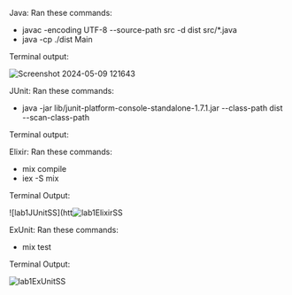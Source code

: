 Java:
Ran these commands:
- javac -encoding UTF-8 --source-path src -d dist src/*.java
- java -cp ./dist Main

Terminal output:


![Screenshot 2024-05-09 121643](https://github.com/Kylan-Thurairajah/-seg3103_playground-/assets/115436152/0955e65e-95df-4da7-a4e1-e85efb6bd959)



JUnit:
Ran these commands:
- java -jar lib/junit-platform-console-standalone-1.7.1.jar --class-path dist --scan-class-path

Terminal output:







Elixir: 
Ran these commands:
- mix compile
- iex -S mix

Terminal Output:


![lab1JUnitSS](htt![lab1ElixirSS](https://github.com/Kylan-Thurairajah/-seg3103_playground-/assets/115436152/1a064181-3a68-46df-8f4e-a764261671c6)


ExUnit:
Ran these commands:
- mix test

Terminal Output:


![lab1ExUnitSS](https://github.com/Kylan-Thurairajah/-seg3103_playground-/assets/115436152/591615f8-66b4-4485-9610-c0cbb742804f)
